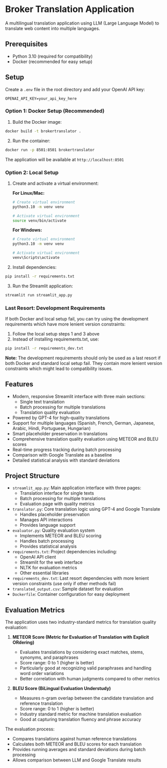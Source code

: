 # Broker Translation Application

A multilingual translation application using LLM (Large Language Model) to translate web content into multiple languages.

## Prerequisites

- Python 3.10 (required for compatibility)
- Docker (recommended for easy setup)

## Setup

Create a `.env` file in the root directory and add your OpenAI API key:
```
OPENAI_API_KEY=your_api_key_here
```

### Option 1: Docker Setup (Recommended)

1. Build the Docker image:
```bash
docker build -t brokertranslator .
```

2. Run the container:
```bash
docker run -p 8501:8501 brokertranslator
```

The application will be available at `http://localhost:8501`

### Option 2: Local Setup

1. Create and activate a virtual environment:

   **For Linux/Mac:**
   ```bash
   # Create virtual environment
   python3.10 -m venv venv
   
   # Activate virtual environment
   source venv/bin/activate
   ```

   **For Windows:**
   ```bash
   # Create virtual environment
   python3.10 -m venv venv
   
   # Activate virtual environment
   venv\Scripts\activate
   ```

2. Install dependencies:
```bash
pip install -r requirements.txt
```

3. Run the Streamlit application:
```bash
streamlit run streamlit_app.py
```

### Last Resort: Development Requirements

If both Docker and local setup fail, you can try using the development requirements which have more lenient version constraints:

1. Follow the local setup steps 1 and 3 above
2. Instead of installing requirements.txt, use:
```bash
pip install -r requirements_dev.txt
```

**Note:** The development requirements should only be used as a last resort if both Docker and standard local setup fail. They contain more lenient version constraints which might lead to compatibility issues.

## Features

- Modern, responsive Streamlit interface with three main sections:
  - Single text translation
  - Batch processing for multiple translations
  - Translation quality evaluation
- Powered by GPT-4 for high-quality translations
- Support for multiple languages (Spanish, French, German, Japanese, Arabic, Hindi, Portuguese, Hungarian)
- Smart placeholder preservation in translations
- Comprehensive translation quality evaluation using METEOR and BLEU scores
- Real-time progress tracking during batch processing
- Comparison with Google Translate as a baseline
- Detailed statistical analysis with standard deviations

## Project Structure

- `streamlit_app.py`: Main application interface with three pages:
  - Translation interface for single texts
  - Batch processing for multiple translations
  - Evaluation page with quality metrics
- `translator.py`: Core translation logic using GPT-4 and Google Translate
  - Handles placeholder preservation
  - Manages API interactions
  - Provides language support
- `evaluator.py`: Quality evaluation system
  - Implements METEOR and BLEU scoring
  - Handles batch processing
  - Provides statistical analysis
- `requirements.txt`: Project dependencies including:
  - OpenAI API client
  - Streamlit for the web interface
  - NLTK for evaluation metrics
  - Other essential libraries
- `requirements_dev.txt`: Last resort dependencies with more lenient version constraints (use only if other methods fail)
- `translated_output.csv`: Sample dataset for evaluation
- `Dockerfile`: Container configuration for easy deployment

## Evaluation Metrics

The application uses two industry-standard metrics for translation quality evaluation:

1. **METEOR Score (Metric for Evaluation of Translation with Explicit ORdering)**
   - Evaluates translations by considering exact matches, stems, synonyms, and paraphrases
   - Score range: 0 to 1 (higher is better)
   - Particularly good at recognizing valid paraphrases and handling word order variations
   - Better correlation with human judgments compared to other metrics

2. **BLEU Score (BiLingual Evaluation Understudy)**
   - Measures n-gram overlap between the candidate translation and reference translation
   - Score range: 0 to 1 (higher is better)
   - Industry standard metric for machine translation evaluation
   - Good at capturing translation fluency and phrase accuracy

The evaluation process:
- Compares translations against human reference translations
- Calculates both METEOR and BLEU scores for each translation
- Provides running averages and standard deviations during batch processing
- Allows comparison between LLM and Google Translate results 